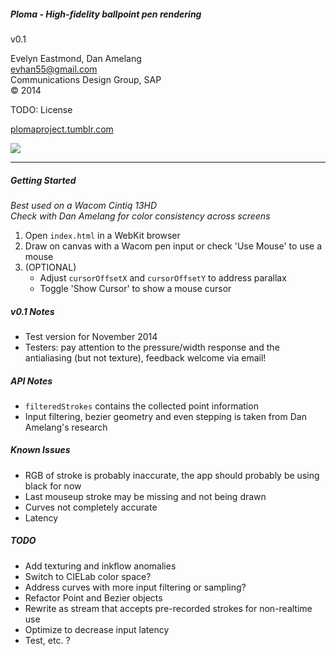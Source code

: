 ##### Ploma - High-fidelity ballpoint pen rendering
v0.1   

Evelyn Eastmond, Dan Amelang   
evhan55@gmail.com   
Communications Design Group, SAP  
&copy; 2014  
  
TODO: License  
  
[plomaproject.tumblr.com](http://plomaproject.tumblr.com)  
  
![](http://38.media.tumblr.com/2bd5a0e58685fc5f5e92ae5d67cd9da6/tumblr_ne0yxflMCX1tvh0uyo1_500.png)

------------

##### Getting Started
*Best used on a Wacom Cintiq 13HD*  
*Check with Dan Amelang for color consistency across screens*

1. Open `index.html` in a WebKit browser
2. Draw on canvas with a Wacom pen input or check 'Use Mouse' to use a mouse
3. (OPTIONAL)
    * Adjust `cursorOffsetX` and `cursorOffsetY` to address parallax
    * Toggle 'Show Cursor' to show a mouse cursor

##### v0.1 Notes

* Test version for November 2014
* Testers: pay attention to the pressure/width response and the antialiasing (but not texture), feedback welcome via email!

##### API Notes

* `filteredStrokes` contains the collected point information
* Input filtering, bezier geometry and even stepping is taken from Dan Amelang's research

##### Known Issues

* RGB of stroke is probably inaccurate, the app should probably be using black for now
* Last mouseup stroke may be missing and not being drawn
* Curves not completely accurate
* Latency

##### TODO

* Add texturing and inkflow anomalies
* Switch to CIELab color space?
* Address curves with more input filtering or sampling?
* Refactor Point and Bezier objects
* Rewrite as stream that accepts pre-recorded strokes for non-realtime use
* Optimize to decrease input latency
* Test, etc. ?
